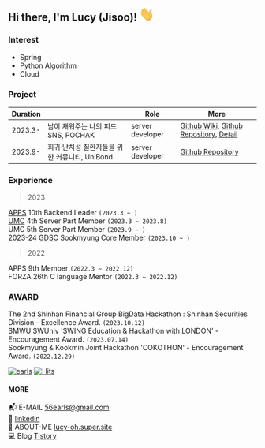 
## Hi there, I'm Lucy (Jisoo)! <img src="https://raw.githubusercontent.com/ABSphreak/ABSphreak/master/gifs/Hi.gif" width="30px">


### Interest
- Spring
- Python Algorithm
- Cloud

### Project
| Duration                  |        | Role              | More                                      |
|---------------------------|--------|-------------------|---------------------------------------------|
| 2023.3-  | 남이 채워주는 나의 피드 SNS, POCHAK | server developer | [Github Wiki](https://github.com/APPS-sookmyung/2023-POCHAK-server/wiki), [Github Repository](https://github.com/APPS-sookmyung/2023-POCHAK-server), [Detail](https://lucy-oh.super.site/%EC%A3%BC%EC%9A%94-%ED%94%84%EB%A1%9C%EC%A0%9D%ED%8A%B8/%EB%82%A8%EC%9D%B4-%EC%B1%84%EC%9B%8C%EC%A3%BC%EB%8A%94-%EB%82%98%EC%9D%98-%ED%94%84%EB%A1%9C%ED%95%84-sns-pochak) |
| 2023.9-  | 희귀·난치성 질환자들을 위한 커뮤니티, UniBond | server developer | [Github Repository](https://github.com/UniBond-jijijin/UniBond-server) |

### Experience
> 2023

[APPS](https://github.com/APPS-sookmyung) 10th Backend Leader `(2023.3 ~ )` <br>
[UMC](https://github.com/UMC-SMWU) 4th Server Part Member `(2023.3 ~ 2023.8)` <br>
UMC 5th Server Part Member `(2023.9 ~ )` <br>
2023-24 [GDSC](https://github.com/dsc-sookmyung) Sookmyung Core Member `(2023.10 ~ )` <br>

> 2022

APPS 9th Member `(2022.3 ~ 2022.12)` <br>
FORZA 26th C language Mentor `(2022.3 ~ 2022.12)`

### AWARD
The 2nd Shinhan Financial Group BigData Hackathon : Shinhan Securities Division - Excellence Award. `(2023.10.12)` <br>
SMWU SWUniv 'SWING Education & Hackathon with LONDON' - Encouragement Award. `(2023.07.14)` <br>
Sookmyung & Kookmin Joint Hackathon 'COKOTHON' - Encouragement Award. `(2022.12.29)` <br>

[![earls](http://mazassumnida.wtf/api/mini/generate_badge?boj=earls)](https://solved.ac/earls)
[![Hits](https://hits.seeyoufarm.com/api/count/incr/badge.svg?url=https%3A%2F%2Fgithub.com%2F5jisoo&count_bg=%233DC8A4&title_bg=%23555555&icon=&icon_color=%23FFFFFF&title=hits&edge_flat=false)](https://hits.seeyoufarm.com)

#### MORE
📬 E-MAIL [56earls@gmail.com](mailto:56earls@gmail.com) <br>
🔭 [linkedin](https://www.linkedin.com/in/jisoo-oh-34197125b/) <br>
📃 ABOUT-ME [lucy-oh.super.site](https://lucy-oh.super.site/) <br>
💻 Blog [Tistory](https://5ji-record.tistory.com/)
